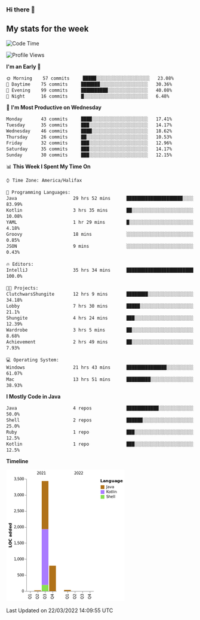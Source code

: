 ### Hi there 👋

## My stats for the week
<!--START_SECTION:waka-->
![Code Time](http://img.shields.io/badge/Code%20Time-112%20hrs%2019%20mins-blue)

![Profile Views](http://img.shields.io/badge/Profile%20Views-98-blue)

**I'm an Early 🐤** 

```text
🌞 Morning    57 commits     █████░░░░░░░░░░░░░░░░░░░░   23.08% 
🌆 Daytime    75 commits     ███████░░░░░░░░░░░░░░░░░░   30.36% 
🌃 Evening    99 commits     ██████████░░░░░░░░░░░░░░░   40.08% 
🌙 Night      16 commits     █░░░░░░░░░░░░░░░░░░░░░░░░   6.48%

```
📅 **I'm Most Productive on Wednesday** 

```text
Monday       43 commits     ████░░░░░░░░░░░░░░░░░░░░░   17.41% 
Tuesday      35 commits     ███░░░░░░░░░░░░░░░░░░░░░░   14.17% 
Wednesday    46 commits     ████░░░░░░░░░░░░░░░░░░░░░   18.62% 
Thursday     26 commits     ██░░░░░░░░░░░░░░░░░░░░░░░   10.53% 
Friday       32 commits     ███░░░░░░░░░░░░░░░░░░░░░░   12.96% 
Saturday     35 commits     ███░░░░░░░░░░░░░░░░░░░░░░   14.17% 
Sunday       30 commits     ███░░░░░░░░░░░░░░░░░░░░░░   12.15%

```


📊 **This Week I Spent My Time On** 

```text
⌚︎ Time Zone: America/Halifax

💬 Programming Languages: 
Java                     29 hrs 52 mins      █████████████████████░░░░   83.99% 
Kotlin                   3 hrs 35 mins       ██░░░░░░░░░░░░░░░░░░░░░░░   10.08% 
YAML                     1 hr 29 mins        █░░░░░░░░░░░░░░░░░░░░░░░░   4.18% 
Groovy                   18 mins             ░░░░░░░░░░░░░░░░░░░░░░░░░   0.85% 
JSON                     9 mins              ░░░░░░░░░░░░░░░░░░░░░░░░░   0.43%

🔥 Editors: 
IntelliJ                 35 hrs 34 mins      █████████████████████████   100.0%

🐱‍💻 Projects: 
ClutchwarsShungite       12 hrs 9 mins       ████████░░░░░░░░░░░░░░░░░   34.18% 
Lobby                    7 hrs 30 mins       █████░░░░░░░░░░░░░░░░░░░░   21.1% 
Shungite                 4 hrs 24 mins       ███░░░░░░░░░░░░░░░░░░░░░░   12.39% 
Wardrobe                 3 hrs 5 mins        ██░░░░░░░░░░░░░░░░░░░░░░░   8.68% 
Achievement              2 hrs 49 mins       ██░░░░░░░░░░░░░░░░░░░░░░░   7.93%

💻 Operating System: 
Windows                  21 hrs 43 mins      ███████████████░░░░░░░░░░   61.07% 
Mac                      13 hrs 51 mins      █████████░░░░░░░░░░░░░░░░   38.93%

```

**I Mostly Code in Java** 

```text
Java                     4 repos             ████████████░░░░░░░░░░░░░   50.0% 
Shell                    2 repos             ██████░░░░░░░░░░░░░░░░░░░   25.0% 
Ruby                     1 repo              ███░░░░░░░░░░░░░░░░░░░░░░   12.5% 
Kotlin                   1 repo              ███░░░░░░░░░░░░░░░░░░░░░░   12.5%

```


**Timeline**

![Chart not found](https://raw.githubusercontent.com/lyndseyy/lyndseyy/main/charts/bar_graph.png) 


 Last Updated on 22/03/2022 14:09:55 UTC
<!--END_SECTION:waka-->